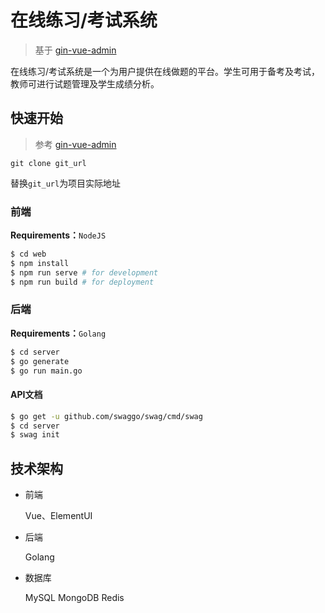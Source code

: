 # 在线练习/考试系统

> 基于 [gin-vue-admin](https://github.com/piexlmax/gin-vue-admin)

在线练习/考试系统是一个为用户提供在线做题的平台。学生可用于备考及考试，教师可进行试题管理及学生成绩分析。

## 快速开始

> 参考 [gin-vue-admin](https://github.com/piexlmax/gin-vue-admin)

`git clone git_url `

替换`git_url`为项目实际地址

### 前端

**Requirements：**`NodeJS`

```bash
$ cd web
$ npm install
$ npm run serve # for development
$ npm run build # for deployment
```

### 后端

**Requirements：**`Golang`

```bash
$ cd server
$ go generate
$ go run main.go
```

#### API文档

```bash
$ go get -u github.com/swaggo/swag/cmd/swag
$ cd server
$ swag init
```

## 技术架构

- 前端

  Vue、ElementUI

- 后端

  Golang

- 数据库

  MySQL
  MongoDB
  Redis

